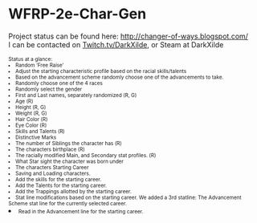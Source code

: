 # WFRP-2e-Char-Gen
Project status can be found here: http://changer-of-ways.blogspot.com/<br>
I can be contacted on <a href = "http://Twitch.tv/DarkXilde">Twitch.tv/DarkXilde</a>, or Steam at DarkXilde

<font size = "1">
Status at a glance:
<list>
  <li>Random ‘Free Raise’
  <li>Adjust the starting characteristic profile based on the racial skills/talents
  <li>Based on the advancement scheme randomly choose one of the advancements to take.
</list>  
<list>
  <li>Randomly choose one of the 4 races
  <li>Randomly select the gender
  <li>First and Last names, separately randomized (R, G)
  <li>Age (R)
  <li>Height (R, G)
  <li>Weight (R, G)
  <li>Hair Color (R)
  <li>Eye Color (R)
  <li>Skills and Talents (R)
  <li>Distinctive Marks
  <li>The number of Siblings the character has (R)
  <li>The characters birthplace (R)
  <li>The racially modified Main, and Secondary stat profiles. (R)
  <li>What Star sight the character was born under
  <li>The characters Starting Career
  <li>Saving and Loading characters.
  <li>Add the skills for the starting career.
  <li>Add the Talents for the starting career.
  <li>Add the Trappings allotted by the starting career.
  <li>Stat line modifications based on the starting career. We added a 3rd statline: The Advancement Scheme stat line for the currently selected career.
  <li>Read in the Advancement line for the starting career.
</list><br>
</font>
